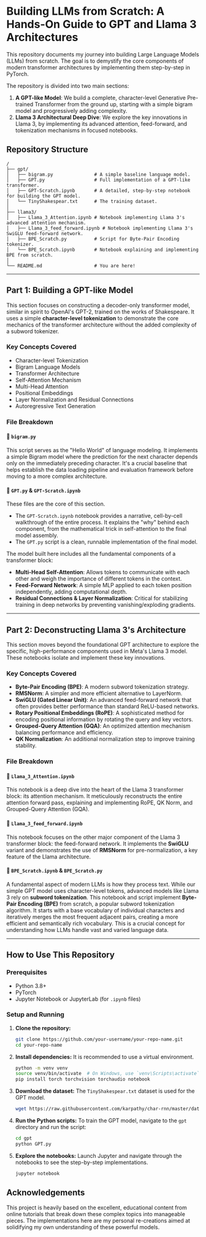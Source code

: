 # Building LLMs from Scratch: A Hands-On Guide to GPT and Llama 3 Architectures

This repository documents my journey into building Large Language Models (LLMs) from scratch. The goal is to demystify the core components of modern transformer architectures by implementing them step-by-step in PyTorch.

The repository is divided into two main sections:
1.  **A GPT-like Model**: We build a complete, character-level Generative Pre-trained Transformer from the ground up, starting with a simple bigram model and progressively adding complexity.
2.  **Llama 3 Architectural Deep Dive**: We explore the key innovations in Llama 3, by implementing its advanced attention, feed-forward, and tokenization mechanisms in focused notebooks.

## Repository Structure

```
/
├── gpt/
│   ├── bigram.py               # A simple baseline language model.
│   ├── GPT.py                  # Full implementation of a GPT-like transformer.
│   ├── GPT-Scratch.ipynb       # A detailed, step-by-step notebook for building the GPT model.
│   └── TinyShakespear.txt      # The training dataset.
│
├── llama3/
│   ├── Llama_3_Attention.ipynb # Notebook implementing Llama 3's advanced attention mechanism.
│   ├── Llama_3_feed_forward.ipynb # Notebook implementing Llama 3's SwiGLU feed-forward network.
│   ├── BPE_Scratch.py          # Script for Byte-Pair Encoding tokenizer.
│   └── BPE_Scratch.ipynb       # Notebook explaining and implementing BPE from scratch.
│
└── README.md                   # You are here!
```

---

## Part 1: Building a GPT-like Model

This section focuses on constructing a decoder-only transformer model, similar in spirit to OpenAI's GPT-2, trained on the works of Shakespeare. It uses a simple **character-level tokenization** to demonstrate the core mechanics of the transformer architecture without the added complexity of a subword tokenizer.

### Key Concepts Covered
-   Character-level Tokenization
-   Bigram Language Models
-   Transformer Architecture
-   Self-Attention Mechanism
-   Multi-Head Attention
-   Positional Embeddings
-   Layer Normalization and Residual Connections
-   Autoregressive Text Generation

### File Breakdown

#### 📜 `bigram.py`
This script serves as the "Hello World" of language modeling. It implements a simple Bigram model where the prediction for the next character depends only on the immediately preceding character. It's a crucial baseline that helps establish the data loading pipeline and evaluation framework before moving to a more complex architecture.

#### 🤖 `GPT.py` & `GPT-Scratch.ipynb`
These files are the core of this section.
-   The `GPT-Scratch.ipynb` notebook provides a narrative, cell-by-cell walkthrough of the entire process. It explains the "why" behind each component, from the mathematical trick in self-attention to the final model assembly.
-   The `GPT.py` script is a clean, runnable implementation of the final model.

The model built here includes all the fundamental components of a transformer block:
-   **Multi-Head Self-Attention**: Allows tokens to communicate with each other and weigh the importance of different tokens in the context.
-   **Feed-Forward Network**: A simple MLP applied to each token position independently, adding computational depth.
-   **Residual Connections & Layer Normalization**: Critical for stabilizing training in deep networks by preventing vanishing/exploding gradients.

---

## Part 2: Deconstructing Llama 3's Architecture

This section moves beyond the foundational GPT architecture to explore the specific, high-performance components used in Meta's Llama 3 model. These notebooks isolate and implement these key innovations.

### Key Concepts Covered
-   **Byte-Pair Encoding (BPE)**: A modern subword tokenization strategy.
-   **RMSNorm**: A simpler and more efficient alternative to LayerNorm.
-   **SwiGLU (Gated Linear Unit)**: An advanced feed-forward network that often provides better performance than standard ReLU-based networks.
-   **Rotary Positional Embeddings (RoPE)**: A sophisticated method for encoding positional information by rotating the query and key vectors.
-   **Grouped-Query Attention (GQA)**: An optimized attention mechanism balancing performance and efficiency.
-   **QK Normalization**: An additional normalization step to improve training stability.

### File Breakdown

#### 🧠 `Llama_3_Attention.ipynb`
This notebook is a deep dive into the heart of the Llama 3 transformer block: its attention mechanism. It meticulously reconstructs the entire attention forward pass, explaining and implementing RoPE, QK Norm, and Grouped-Query Attention (GQA).

#### 🚀 `Llama_3_feed_forward.ipynb`
This notebook focuses on the other major component of the Llama 3 transformer block: the feed-forward network. It implements the **SwiGLU** variant and demonstrates the use of **RMSNorm** for pre-normalization, a key feature of the Llama architecture.

#### 🧩 `BPE_Scratch.ipynb` & `BPE_Scratch.py`
A fundamental aspect of modern LLMs is how they process text. While our simple GPT model uses character-level tokens, advanced models like Llama 3 rely on **subword tokenization**. This notebook and script implement **Byte-Pair Encoding (BPE)** from scratch, a popular subword tokenization algorithm. It starts with a base vocabulary of individual characters and iteratively merges the most frequent adjacent pairs, creating a more efficient and semantically rich vocabulary. This is a crucial concept for understanding how LLMs handle vast and varied language data.

---

## How to Use This Repository

### Prerequisites
-   Python 3.8+
-   PyTorch
-   Jupyter Notebook or JupyterLab (for `.ipynb` files)

### Setup and Running
1.  **Clone the repository:**
    ```bash
    git clone https://github.com/your-username/your-repo-name.git
    cd your-repo-name
    ```

2.  **Install dependencies:**
    It is recommended to use a virtual environment.
    ```bash
    python -m venv venv
    source venv/bin/activate  # On Windows, use `venv\Scripts\activate`
    pip install torch torchvision torchaudio notebook
    ```

3.  **Download the dataset:**
    The `TinyShakespear.txt` dataset is used for the GPT model.
    ```bash
    wget https://raw.githubusercontent.com/karpathy/char-rnn/master/data/tinyshakespeare/input.txt -O gpt/TinyShakespear.txt
    ```

4.  **Run the Python scripts:**
    To train the GPT model, navigate to the `gpt` directory and run the script:
    ```bash
    cd gpt
    python GPT.py
    ```

5.  **Explore the notebooks:**
    Launch Jupyter and navigate through the notebooks to see the step-by-step implementations.
    ```bash
    jupyter notebook
    ```

## Acknowledgements
This project is heavily based on the excellent, educational content from online tutorials that break down these complex topics into manageable pieces. The implementations here are my personal re-creations aimed at solidifying my own understanding of these powerful models.
